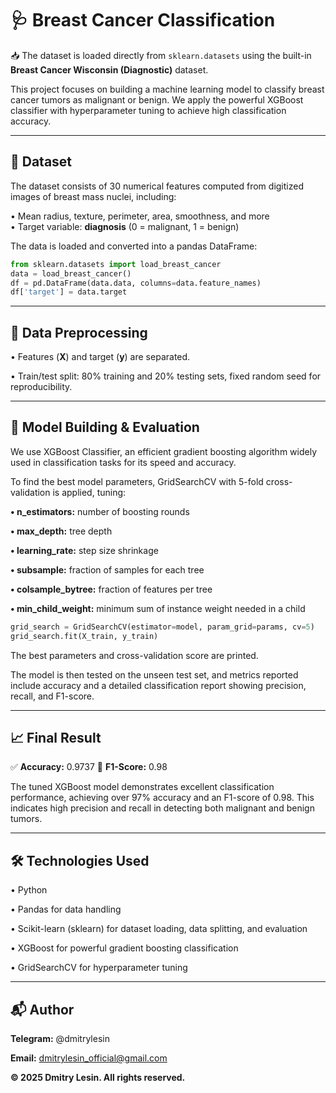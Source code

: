# 🩺 Breast Cancer Classification

📥 The dataset is loaded directly from `sklearn.datasets` using the built-in **Breast Cancer Wisconsin (Diagnostic)** dataset.

This project focuses on building a machine learning model to classify breast cancer tumors as malignant or benign. We apply the powerful XGBoost classifier with hyperparameter tuning to achieve high classification accuracy.

---

## 📂 Dataset  
The dataset consists of 30 numerical features computed from digitized images of breast mass nuclei, including:

• Mean radius, texture, perimeter, area, smoothness, and more  
• Target variable: **diagnosis** (0 = malignant, 1 = benign)

The data is loaded and converted into a pandas DataFrame:

```python
from sklearn.datasets import load_breast_cancer
data = load_breast_cancer()
df = pd.DataFrame(data.data, columns=data.feature_names)
df['target'] = data.target
```

---

## 🧹 Data Preprocessing

• Features (**X**) and target (**y**) are separated.

• Train/test split: 80% training and 20% testing sets, fixed random seed for reproducibility.

---

## 🧐 Model Building & Evaluation

We use XGBoost Classifier, an efficient gradient boosting algorithm widely used in classification tasks for its speed and accuracy.

To find the best model parameters, GridSearchCV with 5-fold cross-validation is applied, tuning:

**• n_estimators:** number of boosting rounds

**• max_depth:** tree depth

**• learning_rate:** step size shrinkage

**• subsample:** fraction of samples for each tree

**• colsample_bytree:** fraction of features per tree

**• min_child_weight:** minimum sum of instance weight needed in a child

```python
grid_search = GridSearchCV(estimator=model, param_grid=params, cv=5)
grid_search.fit(X_train, y_train)
```
The best parameters and cross-validation score are printed.

The model is then tested on the unseen test set, and metrics reported include accuracy and a detailed classification report showing precision, recall, and F1-score.

---

## 📈 Final Result

✅ **Accuracy:** 0.9737
🎯 **F1-Score:** 0.98

The tuned XGBoost model demonstrates excellent classification performance, achieving over 97% accuracy and an F1-score of 0.98. This indicates high precision and recall in detecting both malignant and benign tumors.

---

## 🛠 Technologies Used

• Python

• Pandas for data handling

• Scikit-learn (sklearn) for dataset loading, data splitting, and evaluation

• XGBoost for powerful gradient boosting classification

• GridSearchCV for hyperparameter tuning

---

## 📬 Author

**Telegram:** @dmitrylesin

**Email:** dmitrylesin_official@gmail.com

**© 2025 Dmitry Lesin. All rights reserved.**
